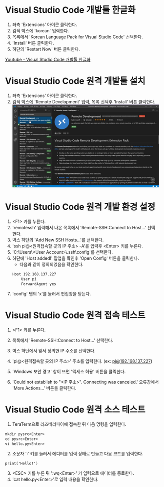 # Visual Studio Code 개발툴 한글화

1. 좌측 'Extensions' 아이콘 클릭한다.
2. 검색 박스에 'korean' 입력한다.
3. 목록에서 'Korean Language Pack for Visual Studio Code' 선택한다.
4. 'Install' 버튼 클릭한다.
5. 하단의 'Restart Now' 버튼 클릭한다.

[Youtube - Visual Studio Code 개발툴 한글화](https://youtu.be/kx7kpDC5llg)

# Visual Studio Code 원격 개발툴 설치

1. 좌측 'Extensions' 아이콘 클릭한다.
2. 검색 박스에 'Remote Development' 입력, 목록 선택후 'Install' 버튼 클릭한다.
![Extensions &gt; Remote Development](../images/vscode-extensions-removedevelopment.jpg)

# Visual Studio Code 원격 개발 환경 설정

1. &lt;F1&gt; 키를 누른다.
2. 'remotessh' 입력해서 나온 목록에서 'Remote-SSH:Connect to Host...' 선택한다.
3. 박스 하단의 'Add New SSH Hosts...'를 선택한다.
4. 'ssh pi@&lt;원격접속할 곳의 IP 주소&gt; -A'를 입력후 &lt;Enter&gt; 키를 누른다.
5. 'C:\\Users\\&lt;User Account&gt;\\.ssh\\config'를 선택한다.
6. 하단에 'Host added!' 팝업을 확인후 'Open Config' 버튼을 클릭한다.
   * 다음과 같이 정의되었음을 확인한다.
   <pre><code>Host 192.168.137.227
       User pi
       ForwardAgent yes</code>
   </pre>
7. 'config' 탭의 'x'를 눌러서 편집창을 닫는다.

# Visual Studio Code 원격 접속 테스트

1. &lt;F1&gt; 키를 누른다.
2. 목록에서 'Remote-SSH:Connect to Host...' 선택한다.
3. 박스 하단에서 앞서 정의한 IP 주소를 선택한다.

3. 'pi@&lt;원격접속할 곳의 IP 주소&gt;' 주소를 입력한다. (ex: pi@192.168.137.227)
4. 'Windows 보안 경고' 창이 뜨면 '액세스 허용' 버튼을 클릭한다.
5. 'Could not establish to "&lt;IP 주소&gt;". Connecting was canceled.' 오류창에서 'More Actions...' 버튼을 클릭한다.

# Visual Studio Code 원격 소스 테스트

1. TeraTerm으로 라즈베리파이에 접속한 뒤 다음 명령을 입력한다.
<pre><code>mkdir pysrc&lt;Enter&gt;
cd pysrc&lt;Enter&gt;
vi hello.py&lt;Enter&gt;</code>
</pre>
2. 소문자 'i' 키를 눌러서 에디터를 입력 상태로 만들고 다음 코드를 입력한다.
<pre><code>print('Hello!')</code></pre>
3. &lt;ESC&gt; 키를 누른 뒤 ':wq&lt;Enter&gt;' 키 입력으로 에디터를 종료한다.
4. 'cat hello.py&lt;Enter&gt;'로 입력 내용을 확인한다.
